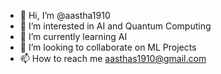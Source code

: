 - 👋 Hi, I’m @aastha1910
- 👀 I’m interested in AI and Quantum Computing
- 🌱 I’m currently learning AI
- 💞️ I’m looking to collaborate on ML Projects
- 📫 How to reach me aasthas1910@gmail.com

<!---
aastha1910/aastha1910 is a ✨ special ✨ repository because its `README.md` (this file) appears on your GitHub profile.
You can click the Preview link to take a look at your changes.
--->
